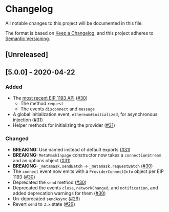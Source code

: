 # Changelog

All notable changes to this project will be documented in this file.

The format is based on [Keep a Changelog](https://keepachangelog.com/en/1.0.0/),
and this project adheres to [Semantic Versioning](https://semver.org/spec/v2.0.0.html).

## [Unreleased]

## [5.0.0] - 2020-04-22

### Added

- The [most recent EIP 1193 API](https://github.com/ethereum/EIPs/blob/89e373d5d3a62a28f2646830247579f323ef6b40/EIPS/eip-1193.md) ([#30](https://github.com/MetaMask/metamask-inpage-provider/pull/30))
  - The method `request`
  - The events `disconnect` and `message`
- A global initialization event, `ethereum#initialized`, for
  asynchronous injection ([#31](https://github.com/MetaMask/metamask-inpage-provider/pull/31))
- Helper methods for initializing the provider ([#31](https://github.com/MetaMask/metamask-inpage-provider/pull/31))

### Changed

- **BREAKING:** Use named instead of default exports ([#31](https://github.com/MetaMask/metamask-inpage-provider/pull/31))
- **BREAKING:** `MetaMaskInpage` constructor now takes a `connectionStream` and an
  options object ([#31](https://github.com/MetaMask/metamask-inpage-provider/pull/31))
- **BREAKING:** `_metamask.sendBatch` -> `_metamask.requestBatch` ([#30](https://github.com/MetaMask/metamask-inpage-provider/pull/30))
- The `connect` event now emits with a `ProviderConnectInfo` object per EIP 1193 ([#30](https://github.com/MetaMask/metamask-inpage-provider/pull/30))
- Deprecated the `send` method ([#30](https://github.com/MetaMask/metamask-inpage-provider/pull/30))
- Deprecated the events `close`, `networkChanged`, and `notification`, and
  added deprecation warnings for them ([#30](https://github.com/MetaMask/metamask-inpage-provider/pull/30))
- Un-deprecated `sendAsync` ([#29](https://github.com/MetaMask/metamask-inpage-provider/pull/29))
- Revert `send` to `3.x` state ([#29](https://github.com/MetaMask/metamask-inpage-provider/pull/29))
